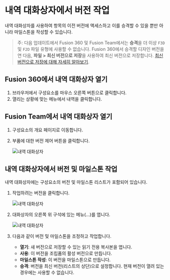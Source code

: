내역 대화상자에서 버전 작업
===============

내역 대화상자를 사용하여 항목의 이전 버전에 액세스하고 이를 승격할 수 있을 뿐만 아니라 마일스톤을 작성할 수 있습니다.

> 주: 다음 업데이트에서 Fusion 360 및 Fusion Team에서는 **승격**을 더 이상 `F3D` 및 `F2D` 파일 유형에 사용할 수 없습니다. Fusion 360에서 승격할 디자인 버전을 연 다음, **파일 > 최신 버전으로 저장**을 사용하여 최신 버전으로 저장합니다. [최신 버전으로 저장에 대해 자세히 알아보기](https://help.autodesk.com/view/NINVFUS/KOR/?guid=ASM-SAVE-AS-LATEST).

Fusion 360에서 내역 대화상자 열기
-----------------------

1.  브라우저에서 구성요소를 마우스 오른쪽 버튼으로 클릭합니다.
2.  열리는 상황에 맞는 메뉴에서 내역을 클릭합니다.

Fusion Team에서 내역 대화상자 열기
------------------------

1.  구성요소의 개요 페이지로 이동합니다.
    
2.  부품에 대한 버전 제어 버튼을 클릭합니다.
    
    ![내역 대화상자](https://help.autodesk.com/cloudhelp/KOR/Fusion-Import/images/history-ft-version-control.png)
    

내역 대화상자에서 버전 및 마일스톤 작업
----------------------

내역 대화상자에는 구성요소의 버전 및 마일스톤 리스트가 포함되어 있습니다.

1.  작업하려는 버전을 클릭합니다.
    
    ![내역 대화상자](https://help.autodesk.com/cloudhelp/KOR/Fusion-Import/images/history-dialog.png)
    
2.  대화상자의 오른쪽 위 구석에 있는 메뉴(...)를 엽니다.
    
    ![내역 대화상자](https://help.autodesk.com/cloudhelp/KOR/Fusion-Import/images/history-dialog-menu.png)
    
3.  다음과 같이 버전 및 마일스톤을 조정하고 작업합니다.
    
    *   **열기**: 새 버전으로 저장할 수 있는 읽기 전용 복사본을 엽니다.
    *   **사용**: 이 버전을 조립품의 활성 버전으로 만듭니다.
    *   **마일스톤 작성**: 이 버전을 마일스톤으로 만듭니다.
    *   **승격**: 버전을 최신 버전(리스트의 상단)으로 설정합니다. 현재 버전이 열려 있는 경우에는 사용할 수 없습니다.